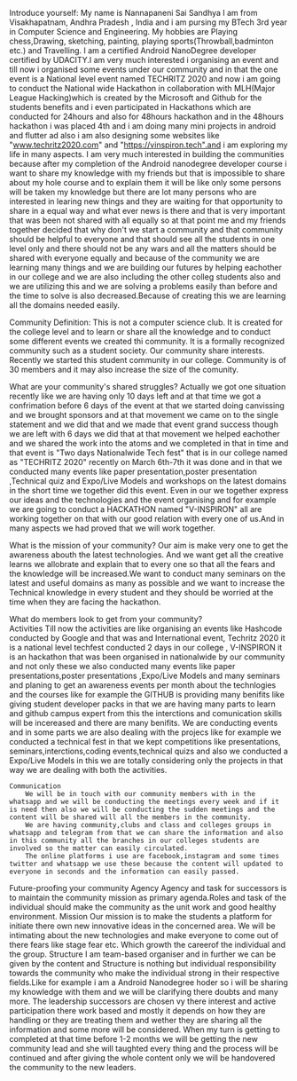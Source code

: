 Introduce yourself:
	My name is Nannapaneni Sai Sandhya
	I am from Visakhapatnam, Andhra Pradesh , India and i am pursing my BTech 3rd year in Computer Science and Engineering.
My hobbies are Playing chess,Drawing, sketching, painting, playing sports(Throwball,badminton etc.) and Travelling.
 	I am a certified Android NanoDegree developer certified by UDACITY.I am very much interested i organising an event and till now i organised some events under our community and in that the one event is a National level event named TECHRITZ 2020 and now i am going to conduct the National wide Hackathon in collaboration with MLH(Major League Hacking)which is created by the Microsoft and Github for the students benefits and i even participated in Hackathons which are conducted for 24hours and also for 48hours hackathon and in the 48hours hackathon i was placed 4th and i am doing many mini projects in android and flutter ad also i am also designing some websites like "www.techritz2020.com" and "https://vinspiron.tech".and i am exploring my life in many aspects.
 	I am very much interested in building the communities because after my completion of the Android nanodegree developer course i want to share my knowledge with my friends but that is impossible to share about my hole course and to explain them it will be like only some persons will be taken my knowledge but there are lot many persons who are interested in learing new things and they are waiting for that opportunity to share in a equal way and what ever news is there and that is very important that was been not shared with all equally so at that point me and my friends together decided that why don't we start a community and that community should be helpful to everyone and that should see all the students in one level only and there should not be any wars and all the matters should be shared with everyone equally and because of the community we are learning many things and we are building our futures by helping eachother in our college and we are also including the other colleg students also and we are utilizing this and we are solving a problems easily than before and the time to solve is also decreased.Because of creating this we are learning all the domains needed easily.


Community Definition:
This is not a computer science club. It is created for the college level and to learn or share all the knowledge and to conduct some different events we created thi community.
It is a formally recognized community such as a student society.
Our community share interests.
Recently we started this student community in our college.
Community is of 30 members and it may also increase the size of the comunity.


What are your community's shared struggles?
	Actually we got one situation recently like we are having only 10 days left and at that time we got a confrimation before 6 days of the event at that we started doing canvissing and we brought sponsors and at that movement we came on to the single statement and we did that and we made that event grand success though we are left with 6 days we did that at that movement we helped eachother and we shared the work into the atoms and we completed in that in time and that event is "Two days Nationalwide Tech fest" that is in our college named as "TECHRITZ 2020" recently on March 6th-7th it was done and in that we conducted many events like paper presentation,poster presentation ,Technical quiz and Expo/Live Models and workshops on the latest domains in the short time we together did this event. Even in our we together express our ideas and the technologies and the event organising and for example we are going to conduct a HACKATHON named "V-INSPIRON" all are working together on that with our good relation with every one of us.And in many aspects we had proved that we will work together.


What is the mission of your community?
	Our aim is make very one to get the awareness abouth the latest technologies. And we want get all the creative learns we allobrate and explain that to every one so that all the fears and the knowledge will be increased.We want to conduct many seminars on the latest and useful domains as many as possible and we want to increase the Technical knowledge in every student and they should be worried at the time when they are facing the hackathon.


What do members look to get from your community?  	    
	Activities
		Till now the activities are like organising an events like Hashcode conducted by Google and that was and International event, Techritz 2020 it is a national level techfest conducted 2 days in our college , V-INSPIRON it is an hackathon that was been organised in nationalwide by our community and not only these we also conducted many events like paper presentations,poster presentations ,Expo/Live Models and many seminars and planing to get an awareness events per month about the technlogies and the courses like for example the GITHUB is providing many benifits like giving student developer packs in that we are having many parts to learn and github campus expert from this the interctions and comunication skills will be incereased and there are many benifits.
		We are conducting events and in some parts we are also dealing with the projecs like for example we conducted a technical fest in that we kept competitions like presentations, seminars,interctions,coding events,technical quizs and also we conducted a Expo/Live Models in this we are totally considering only the projects in that way we are dealing with both the activities.
		
		
	Communication
		We will be in touch with our community members with in the whatsapp and we will be conducting the meetings every week and if it is need then also we will be conducting the sudden meetings and the content will be shared will all the members in the community.
		We are having community,clubs and class and colleges groups in whatsapp and telegram from that we can share the information and also in this community all the branches in our colleges students are involved so the matter can easily circulated.
		The online platforms i use are facebook,instagram and some times twitter and whatsapp we use these because the content will updated to everyone in seconds and the information can easily passed.
 
	

Future-proofing your community
	Agency
		Agency and task for successors is to maintain the community mission as primary agenda.Roles and task of the individual should make the community as the unit work and good healthy environment.
	Mission
		Our mission is to make the students a platform for initiate there own  new innovative ideas in the concerned area. We will be intimating about the new technologies and make everyone to come out of there fears like stage fear etc. Which growth the careerof the individual and the group.
	Structure
		I am team-based organiser and in further we can be given by the content and Structure is nothing but individual responsibility towards the community who make the individual strong in their respective fields.Like for example i am a Android Nanodegree hoder so i will be sharing my knowledge with them and we will be clarifying there doubts and many more.
		The leadership successors are chosen vy there interest and active participation there work based and mostly it depends on how they are handling or they are treating them and wether they are sharing all the information and some more will be considered.
		When my turn is getting to completed at that time before 1-2 months we will be getting the new community lead and she will taughted every thing and the process will be continued and after giving the whole content only we will be handovered the community to the new leaders.